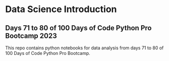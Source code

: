 # Data Science Introduction
## Days 71 to 80 of 100 Days of Code Python Pro Bootcamp 2023

This repo contains python notebooks for data analysis from days 71 to 80 of 100 Days of Code Python Pro Bootcamp.

